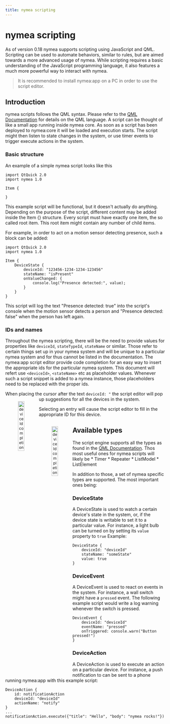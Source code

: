 ```yaml
---
title: nymea scripting
---
```

# nymea scripting
As of version 0.18 nymea supports scripting using JavaScript and QML. Scripting can be used to 
automate behaviors, similar to rules, but are aimed towards a more advanced usage of nymea. While 
scripting requires a basic understanding of the JavaScript programming language, it also features 
a much more powerful way to interact with nymea.

> It is recommended to install nymea:app on a PC in order to use the script editor.
    
## Introduction
nymea scripts follows the QML syntax. Please refer to the [QML Documentation](https://doc.qt.io/qt-5/qtqml-documents-topic.html)
for details on the QML language.
A script can be thought of like a small app running inside nymea core. As soon as a script has 
been deployed to nymea:core it will be loaded and execution starts. The script might then listen 
to state changes in the system, or use timer events to trigger execute actions in the system.

### Basic structure
An example of a simple nymea script looks like this

    import QtQuick 2.0
    import nymea 1.0

    Item {

    }

This example script will be functional, but it doesn't actually do anything. Depending on the 
purpose of the script, different content may be added inside the Item {} structure. Every script 
must have exactly one item, the so called root item. This root item might contain any number of
child items.

For example, in order to act on a motion sensor detecting presence, such a block can be added:

    import QtQuick 2.0
    import nymea 1.0

    Item {
        DeviceState {
            deviceId: "123456-1234-1234-123456"
            stateName: "isPresent"
            onValueChanged: {
                console.log("Presence detected:", value);
            }
        }
    }

This script will log the text "Presence detected: true" into the script's console when the 
motion sensor detects a person and "Presence detected: false" when the person has left again.

### IDs and names
Throughout the nymea scripting, there will be the need to provide values for properties like 
`deviceId`, `stateTypeId`, `stateName` or similar. Those refer to certain things set up in 
your nymea system and will be unique to a particular nymea system and for thus cannot be 
listed in the documentation. The nymea:app script editor provide code completion for an easy 
way to insert the appropriate ids for the particular nymea system. This document will 
refert use `<deviceId>`, `<stateName>` etc as placeholder values. Whenever such a script 
snippet is added to a nymea instance, those placeholders need to be replaced with the
proper ids.

When placing the cursor after the text `deviceId: "` the script editor will pop up suggestions
for all the devices in the system.
<img src="https://raw.githubusercontent.com/guh/nymea-wiki/master/docs/en/images/deviceid-completion-0.png" alt="deviceId completion" style="float: left; font-size: 9pt; text-align: center; width: 20%; margin-right: 1%; margin-bottom: 0.5em; margin-top: 15px;">

Selecting an entry will cause the script editor to fill in the appropriate ID for this device.

<img src="https://raw.githubusercontent.com/guh/nymea-wiki/master/docs/en/images/deviceid-completion-1.png" alt="deviceId completion" style="float: left; font-size: 9pt; text-align: center; width: 20%; margin-right: 1%; margin-bottom: 0.5em; margin-top: 15px;">


## Available types
The script engine supports all the types as found in the [QML Documentation](https://doc.qt.io/qt-5/qtqml-documents-topic.html).
Thos most useful ones for nymea scripts will likely be
    * Timer
    * Repeater
    * ListModel
    * ListElement
    
In addition to those, a set of nymea specific types are supported. The most important ones being:
### DeviceState
A DeviceState is used to watch a certain device's state in the system, or, if the device state 
is writable to set it to a particular value. For instance, a light bulb can be turned on by setting 
its `value` property to `true`
Example:

    DeviceState {
        deviceId: "deviceId"
        stateName: "someState"
        value: true
    }

### DeviceEvent
A DeviceEvent is used to react on events in the system. For instance, a wall switch might have a 
`pressed` event. The following example script would write a log warning whenever the switch is 
pressed.

    DeviceEvent {
        deviceId: "deviceId"
        eventName: "pressed"
        onTriggered: console.warn("Button pressed!")
    }

### DeviceAction
A DeviceAction is used to execute an action on a particular device. For instance, a push notification
to can be sent to a phone running nymea:app with this example script:

    DeviceAction {
        id: notificationAction
        deviceId: "deviceId"
        actionName: "notify"
    }
    ...
    notificationAction.execute({"title": "Hello", "body": "nymea rocks!"})
